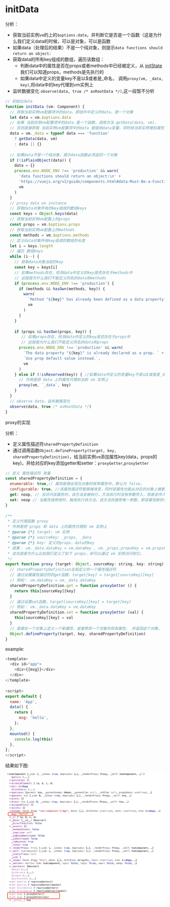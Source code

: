 # initData

分析：

* 获取当前实例`vm`的上的`$options.data`，并判断它是否是一个函数（这是为什么我们定义data的时候，可以是对象，可以是函数
* 如果data（处理后的结果）不是一个纯对象，则提示`data functions should return an object:`
* 获取data的所有key组成的数组，遍历该数组：
    * 判断data中的属性是否在props或者methods中已经被定义，从 [initState](./initState.md) 我们可以知道props，methods是先执行的
    * 如果data中定义的变量key不是以$或者是_命名， 调用`proxy(vm, _data, key)`,将data中的key代理到vm实例上
* 监听数据变化 `observe(data, true /* asRootData */)`,这一段暂不分析

``` javascript
// 初始化data
function initData (vm: Component) {
  // 获取当前实例vm配置项中的data，即组件中定义的data，是一个对象
  let data = vm.$options.data
  // 如果 当前实例vm配置项中的data 是一个函数，调用方法 getData(data, vm)，
  // 否则直接获取 当前实例vm配置项中的data 赋值给data变量，同时给当前实例增加属性_data
  data = vm._data = typeof data === 'function'
    ? getData(data, vm)
    : data || {}

  // 如果data不是一个纯对象，提示data函数必须返回一个对象
  if (!isPlainObject(data)) {
    data = {}
    process.env.NODE_ENV !== 'production' && warn(
      'data functions should return an object:\n' +
      'https://vuejs.org/v2/guide/components.html#data-Must-Be-a-Function',
      vm
    )
  }
  // proxy data on instance
  // 获取data对象所有的key组成的数组keys
  const keys = Object.keys(data)
  // 获取当前实例vm配置上的props
  const props = vm.$options.props
  // 获取当前实例vm配置上的methods
  const methods = vm.$options.methods
  // 定义data对象所有key组成的数组的长度
  let i = keys.length
  // 遍历 数组keys
  while (i--) {
    // 获取data对象当前的key
    const key = keys[i]
    // 如果methods存在，检测data中定义的key是否存在于methods中
    // 这就是为什么我们不能定义同名的data和methods
    if (process.env.NODE_ENV !== 'production') {
      if (methods && hasOwn(methods, key)) {
        warn(
          `Method "${key}" has already been defined as a data property.`,
          vm
        )
      }
    }

    if (props && hasOwn(props, key)) {
       // 如果props存在，检测data中定义的key是否存在于props中
       // 这就是为什么我们不能定义同名的data和props
      process.env.NODE_ENV !== 'production' && warn(
        `The data property "${key}" is already declared as a prop. ` +
        `Use prop default value instead.`,
        vm
      )
    } else if (!isReserved(key)) { //如果data中定义的变量key不是以$或者是_命名
      // 作用是把 data 上的属性代理到当前 vm 实例上
      proxy(vm, `_data`, key)
    }
  }
  // observe data，监听数据变化
  observe(data, true /* asRootData */)
}
```

proxy的实现

分析：

* 定义属性描述符`sharedPropertyDefinition`
* 通过调用函数`Object.defineProperty(target, key, sharedPropertyDefinition)`，给当前实例`vm`添加属性key(data，props的key)，并给对应的key添加getter和setter：`proxyGetter`,`proxySetter`

``` javascript
// 定义 属性描述符 常量
const sharedPropertyDefinition = {
  enumerable: true,// 属性能够出现在对象的枚举属性中。默认为 false。
  configurable: true, //该属性描述符能够被改变，同时该属性也能从对应的对象上被删除。默认为 false。
  get: noop, // 当访问该属性时，该方法会被执行，方法执行时没有参数传入，但是会传入this对象（由于继承关系，这里的this并不一定是定义该属性的对象）。
  set: noop // 当属性值修改时，触发执行该方法。该方法将接受唯一参数，即该属性新的参数值。
}

/**
 * 定义代理函数 proxy
 * 作用是把 props 和 data 上的属性代理到 vm 实例上
 * @param {*} target: vm 实例
 * @param {*} sourceKey: _props, _data
 * @param {*} key: 定义的props，data的key
 * 结果： vm._data.dataKey = vm.dataKey , vm._props.propsKey = vm.propsKey
 * 这也就是为什么比如我们定义了如下 props，却可以通过 vm 实例访问到它。
 */
export function proxy (target: Object, sourceKey: string, key: string) {
  // sharedPropertyDefinition全局定义的一个属性描述符
  // 通过设置属性描述符的get函数，target[key] = target[sourceKey][key]
  // 例如： vm.dataKey = vm._data.dataKey
  sharedPropertyDefinition.get = function proxyGetter () {
    return this[sourceKey][key]
  }
  // 通过设置set函数，target[sourceKey][key] = target[key]
  // 例如： vm._data.dataKey = vm.dataKey
  sharedPropertyDefinition.set = function proxySetter (val) {
    this[sourceKey][key] = val
  }
  // 直接在一个对象上定义一个新属性，或者修改一个对象的现有属性， 并返回这个对象。
  Object.defineProperty(target, key, sharedPropertyDefinition)
}
```

example:

``` javascript
<template>
  <div id="app">
    <div>{{msg}}</div>
  </div>
</template>

<script>
export default {
  name: 'App',
  data() {
    return {
      msg: 'hello',
    };
  },
  mounted() {
    console.log(this)
  },
};
</script>

```

结果如下图:

<img src="./images/initData.png"/>
